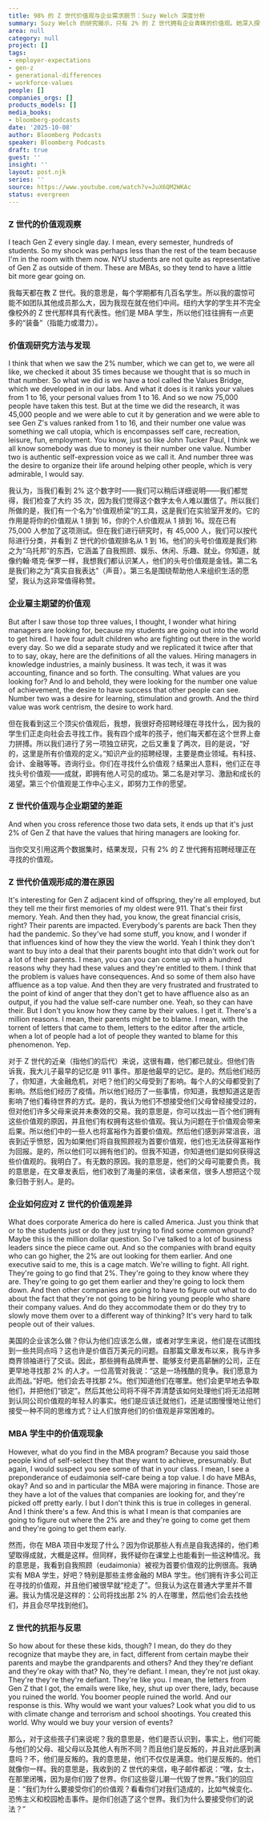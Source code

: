```yaml
---
title: 98% 的 Z 世代价值观与企业需求脱节：Suzy Welch 深度分析
summary: Suzy Welch 的研究揭示，只有 2% 的 Z 世代拥有企业青睐的价值观。她深入探讨了 Z 世代的价值观形成原因，以及企业在招聘和管理上的应对策略。
area: null
category: null
project: []
tags:
- employer-expectations
- gen-z
- generational-differences
- workforce-values
people: []
companies_orgs: []
products_models: []
media_books:
- bloomberg-podcasts
date: '2025-10-08'
author: Bloomberg Podcasts
speaker: Bloomberg Podcasts
draft: true
guest: ''
insight: ''
layout: post.njk
series: ''
source: https://www.youtube.com/watch?v=JuX6QM2WKAc
status: evergreen
---
```

### Z 世代的价值观观察

I teach Gen Z every single day. I mean, every semester, hundreds of students. So my shock was perhaps less than the rest of the team because I'm in the room with them now. NYU students are not quite as representative of Gen Z as outside of them. These are MBAs, so they tend to have a little bit more gear going on.

我每天都在教 Z 世代。我的意思是，每个学期都有几百名学生。所以我的震惊可能不如团队其他成员那么大，因为我现在就在他们中间。纽约大学的学生并不完全像校外的 Z 世代那样具有代表性。他们是 MBA 学生，所以他们往往拥有一点更多的“装备”（指能力或潜力）。

### 价值观研究方法与发现

I think that when we saw the 2% number, which we can get to, we were all like, we checked it about 35 times because we thought that is so much in that number. So what we did is we have a tool called the Values Bridge, which we developed in in our labs. And what it does is it ranks your values from 1 to 16, your personal values from 1 to 16. And so we now 75,000 people have taken this test. But at the time we did the research, it was 45,000 people and we were able to cut it by generation and we were able to see Gen Z's values ranked from 1 to 16, and their number one value was something we call utopia, which is encompasses self care, recreation, leisure, fun, employment. You know, just so like John Tucker Paul, I think we all know somebody was due to money is their number one value. Number two is authentic self-expression voice as we call it. And number three was the desire to organize their life around helping other people, which is very admirable, I would say.

我认为，当我们看到 2% 这个数字时——我们可以稍后详细说明——我们都觉得，我们检查了大约 35 次，因为我们觉得这个数字太令人难以置信了。所以我们所做的是，我们有一个名为“价值观桥梁”的工具，这是我们在实验室开发的。它的作用是将你的价值观从 1 排到 16，你的个人价值观从 1 排到 16。现在已有 75,000 人参加了这项测试。但在我们进行研究时，有 45,000 人，我们可以按代际进行分类，并看到 Z 世代的价值观排名从 1 到 16。他们的头号价值观是我们称之为“乌托邦”的东西，它涵盖了自我照顾、娱乐、休闲、乐趣、就业。你知道，就像约翰·塔克·保罗一样，我想我们都认识某人，他们的头号价值观是金钱。第二名是我们称之为“真实自我表达”（声音）。第三名是围绕帮助他人来组织生活的愿望，我认为这非常值得称赞。

### 企业雇主期望的价值观

But after I saw those top three values, I thought, I wonder what hiring managers are looking for, because my students are going out into the world to get hired. I have four adult children who are fighting out there in the world every day. So we did a separate study and we replicated it twice after that to to say, okay, here are the definitions of all the values. Hiring managers in knowledge industries, a mainly business. It was tech, it was it was accounting, finance and so forth. The consulting. What values are you looking for? And lo and behold, they were looking for the number one value of achievement, the desire to have success that other people can see. Number two was a desire for learning, stimulation and growth. And the third value was work centrism, the desire to work hard.

但在我看到这三个顶尖价值观后，我想，我很好奇招聘经理在寻找什么，因为我的学生们正走向社会去寻找工作。我有四个成年的孩子，他们每天都在这个世界上奋力拼搏。所以我们进行了另一项独立研究，之后又重复了两次，目的是说，“好的，这里是所有价值观的定义。”知识产业的招聘经理，主要是商业领域。有科技、会计、金融等等。咨询行业。你们在寻找什么价值观？结果出人意料，他们正在寻找头号价值观——成就，即拥有他人可见的成功。第二名是对学习、激励和成长的渴望。第三个价值观是工作中心主义，即努力工作的愿望。

### Z 世代价值观与企业期望的差距

And when you cross reference those two data sets, it ends up that it's just 2% of Gen Z that have the values that hiring managers are looking for.

当你交叉引用这两个数据集时，结果发现，只有 2% 的 Z 世代拥有招聘经理正在寻找的价值观。

### Z 世代价值观形成的潜在原因

It's interesting for Gen Z adjacent kind of offspring, they're all employed, but they tell me their first memories of my oldest were 911. That's their first memory. Yeah. And then they had, you know, the great financial crisis, right? Their parents are impacted. Everybody's parents are back Then they had the pandemic. So they've had some stuff, you know, and I wonder if that influences kind of how they the view the world. Yeah I think they don't want to buy into a deal that their parents bought into that didn't work out for a lot of their parents. I mean, you can you can come up with a hundred reasons why they had these values and they're entitled to them. I think that the problem is values have consequences. And so some of them also have affluence as a top value. And then they are very frustrated and frustrated to the point of kind of anger that they don't get to have affluence also as an output, if you had the value self-care number one. Yeah, so they can have their. But I don't you know how they came by their values. I get it. There's a million reasons. I mean, their parents might be to blame. I mean, with the torrent of letters that came to them, letters to the editor after the article, when a lot of people had a lot of people they wanted to blame for this phenomenon. Yep.

对于 Z 世代的近亲（指他们的后代）来说，这很有趣，他们都已就业。但他们告诉我，我大儿子最早的记忆是 911 事件。那是他最早的记忆。是的。然后他们经历了，你知道，大金融危机，对吧？他们的父母受到了影响。每个人的父母都受到了影响。然后他们经历了疫情。所以他们经历了一些事情，你知道，我想知道这是否影响了他们看待世界的方式。是的，我认为他们不想接受他们父母曾经接受过的，但对他们许多父母来说并未奏效的交易。我的意思是，你可以找出一百个他们拥有这些价值观的原因，并且他们有权拥有这些价值观。我认为问题在于价值观会带来后果。所以他们中的一些人也将富裕作为首要价值观。然后他们感到非常沮丧，沮丧到近乎愤怒，因为如果他们将自我照顾视为首要价值观，他们也无法获得富裕作为回报。是的，所以他们可以拥有他们的。但我不知道，你知道他们是如何获得这些价值观的。我明白了。有无数的原因。我的意思是，他们的父母可能要负责。我的意思是，在文章发表后，他们收到了海量的来信，读者来信，很多人想把这个现象归咎于别人。是的。

### 企业如何应对 Z 世代的价值观差异

What does corporate America do here is called America. Just you think that or to the students just or do they just trying to find some common ground? Maybe this is the million dollar question. So I've talked to a lot of business leaders since the piece came out. And so the companies with brand equity who can go higher, the 2% are out looking for them earlier. And one executive said to me, this is a cage match. We're willing to fight. All right. They're going to go find that 2%. They're going to they know where they are. They're going to go get them earlier and they're going to lock them down. And then other companies are going to have to figure out what to do about the fact that they're not going to be hiring young people who share their company values. And do they accommodate them or do they try to slowly move them over to a different way of thinking? It's very hard to talk people out of their values.

美国的企业该怎么做？你认为他们应该怎么做，或者对学生来说，他们是在试图找到一些共同点吗？这也许是价值百万美元的问题。自那篇文章发布以来，我与许多商界领袖进行了交谈。因此，那些拥有品牌声誉、能够支付更高薪酬的公司，正在更早地寻找那 2% 的人才。一位高管对我说：“这是一场残酷的竞争。我们愿意为此而战。”好吧。他们会去寻找那 2%。他们知道他们在哪里。他们会更早地去争取他们，并把他们“锁定”。然后其他公司将不得不弄清楚该如何处理他们将无法招聘到认同公司价值观的年轻人的事实。他们是应该迁就他们，还是试图慢慢地让他们接受一种不同的思维方式？让人们放弃他们的价值观是非常困难的。

### MBA 学生中的价值观现象

However, what do you find in the MBA program? Because you said those people kind of self-select they that they want to achieve, presumably. But again, I would suspect you see some of that in your class. I mean, I see a preponderance of eudaimonia self-care being a top value. I do have MBAs, okay? And so and in particular the MBA were majoring in finance. Those are they have a lot of the values that companies are looking for, and they're picked off pretty early. I but I don't think this is true in colleges in general. And I think there's a few. And this is what I mean is that companies are going to figure out where the 2% are and they're going to come get them and they're going to get them early.

然而，你在 MBA 项目中发现了什么？因为你说那些人有点是自我选择的，他们希望取得成就，大概是这样。但同样，我怀疑你在课堂上也能看到一些这种情况。我的意思是，我看到自我照顾（eudaimonia）被视为首要价值观的比例很高。我确实有 MBA 学生，好吧？特别是那些主修金融的 MBA 学生。他们拥有许多公司正在寻找的价值观，并且他们被很早就“挖走了”。但我认为这在普通大学里并不普遍。我认为情况是这样的：公司将找出那 2% 的人在哪里，然后他们会去找他们，并且会尽早找到他们。

### Z 世代的抗拒与反思

So how about for these these kids, though? I mean, do they do they recognize that maybe they are, in fact, different from certain maybe their parents and maybe the grandparents and others? And they they're defiant and they're okay with that? No, they're defiant. I mean, they're not just okay. They're they're they're defiant. They're like you. I mean, the letters from Gen Z that I got, the emails were like, hey, shut up over there, lady, because you ruined the world. You boomer people ruined the world. And our response is this. Why would we want your values? Look what you did to us with climate change and terrorism and school shootings. You created this world. Why would we buy your version of events?

那么，对于这些孩子们来说呢？我的意思是，他们是否认识到，事实上，他们可能与他们的父母、祖父母以及其他人有所不同？而且他们是反叛的，并且对此感到满意吗？不，他们是反叛的。我的意思是，他们不仅仅是满意。他们是反叛的。他们就像你一样。我的意思是，我收到的 Z 世代的来信，电子邮件都说：“嘿，女士，在那里闭嘴，因为是你们毁了世界。你们这些婴儿潮一代毁了世界。”我们的回应是：“我们为什么要接受你们的价值观？看看你们对我们造成的，比如气候变化、恐怖主义和校园枪击事件。是你们创造了这个世界。我们为什么要接受你们的说法？”